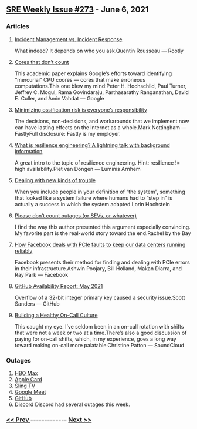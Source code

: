 ## [SRE Weekly Issue #273](https://sreweekly.com/sre-weekly-issue-273/) - June 6, 2021
### Articles

1. [Incident Management vs. Incident Response](https://rootly.io/blog/incident-management-vs-incident-response-what-s-the-difference)

    What indeed? It depends on who you ask.Quentin Rousseau — Rootly
1. [Cores that don’t count](https://sigops.org/s/conferences/hotos/2021/papers/hotos21-s01-hochschild.pdf)

    This academic paper explains Google’s efforts toward identifying “mercurial” CPU coores — cores that make erroneous computations.This one blew my mind:Peter H. Hochschild, Paul Turner, Jeffrey C. Mogul, Rama Govindaraju, Parthasarathy Ranganathan, David E. Culler, and Amin Vahdat — Google
1. [Minimizing ossification risk is everyone’s responsibility ](https://www.fastly.com/blog/minimizing-ossification-risk-is-everyones-responsibility)

    The decisions, non-decisions, and workarounds that we implement now can have lasting effects on the Internet as a whole.Mark Nottingham — FastlyFull disclosure: Fastly is my employer.
1. [What is resilience engineering? A lightning talk with background information](https://www.luminis.eu/blog/resilience-en/what-is-resilience-engineering-a-lightning-talk-with-background-information/)

    A great intro to the topic of resilience engineering. Hint: resilience != high availability.Piet van Dongen — Luminis Arnhem
1. [Dealing with new kinds of trouble](https://surfingcomplexity.blog/2021/05/30/dealing-with-new-kinds-of-trouble/)

    When you include people in your definition of “the system”, something that looked like a system failure where humans had to “step in” is actually a success in which the system adapted.Lorin Hochstein
1. [Please don’t count outages (or SEVs, or whatever)](https://rachelbythebay.com/w/2021/06/01/count/)

    I find the way this author presented this argument especially convincing. My favorite part is the real-world story toward the end.Rachel by the Bay
1. [How Facebook deals with PCIe faults to keep our data centers running reliably](https://engineering.fb.com/2021/06/02/data-center-engineering/how-facebook-deals-with-pcie-faults-to-keep-our-data-centers-running-reliably/)

    Facebook presents their method for finding and dealing with PCIe errors in their infrastructure.Ashwin Poojary, Bill Holland, Makan Diarra, and Ray Park — Facebook
1. [GitHub Availability Report: May 2021](https://github.blog/2021-06-02-github-availability-report-may-2021/)

    Overflow of a 32-bit integer primary key caused a security issue.Scott Sanders — GitHub
1. [Building a Healthy On-Call Culture](https://developers.soundcloud.com/blog/building-a-healthy-on-call-culture)

    This caught my eye. I’ve seldom been in an on-call rotation with shifts that were not a week or two at a time.There’s also a good discussion of paying for on-call shifts, which, in my experience, goes a long way toward making on-call more palatable.Christine Patton — SoundCloud
### Outages

1. [HBO Max](https://www.dailymail.co.uk/tvshowbiz/article-9635911/HBO-Max-outage-draws-ire-Twitter-users-eager-season-finale-Kate-Winslets-Mare-Easttown.html)
1. [Apple Card](https://www.pymnts.com/news/payment-methods/2021/apple-card-outage-disrupting-purchases/)
1. [Sling TV](https://piunikaweb.com/2021/06/03/sling-tv-down-error-code-12-47-issue-gets-officially-acknowledged/)
1. [Google Meet](https://www.thehindubusinessline.com/info-tech/google-meet-services-hit-by-temporary-outage-in-india-issue-resolved-later/article34739597.ece)
1. [GitHub](https://www.githubstatus.com/incidents/76nv9h8pmkv4)
1. [Discord](https://discord.statuspage.io/incidents/sdqlyt2zcwdt)
    Discord had several outages this week.

### [ << Prev ](sreweekly-272.md) ------------- [ Next >> ](sreweekly-274.md)